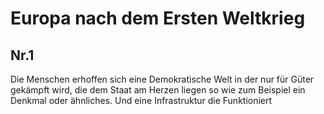 # Europa nach dem Ersten Weltkrieg
## Nr.1
Die Menschen erhoffen sich eine Demokratische Welt in der nur für Güter gekämpft wird, die dem Staat am Herzen liegen so wie zum Beispiel ein Denkmal oder ähnliches.
Und eine Infrastruktur die Funktioniert
